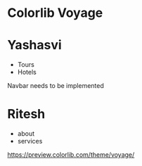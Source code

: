 # Colorlib Voyage

# Yashasvi

* Tours
* Hotels

Navbar needs to be implemented

# Ritesh

* about 
* services

https://preview.colorlib.com/theme/voyage/